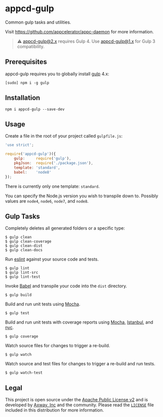 # appcd-gulp

Common gulp tasks and utilities.

Visit https://github.com/appcelerator/appc-daemon for more information.

> :warning: appcd-gulp@2.x requires Gulp 4. Use appcd-gulp@1.x for Gulp 3 compatibility.

## Prerequisites

appcd-gulp requires you to globally install [gulp](https://npmjs.org/package/gulp) 4.x:

	[sudo] npm i -g gulp

## Installation

	npm i appcd-gulp --save-dev

## Usage

Create a file in the root of your project called `gulpfile.js`:

```js
'use strict';

require('appcd-gulp')({
	gulp:     require('gulp'),
	pkgJson:  require('./package.json'),
	template: 'standard',
	babel:    'node8'
});
```

There is currently only one template: `standard`.

You can specify the Node.js version you wish to transpile down to. Possibly values are `node4`,
`node6`, `node7`, and `node8`.

## Gulp Tasks

Completely deletes all generated folders or a specific type:

	$ gulp clean
	$ gulp clean-coverage
	$ gulp clean-dist
	$ gulp clean-docs

Run [eslint](https://eslint.org/) against your source code and tests.

	$ gulp lint
	$ gulp lint-src
	$ gulp lint-test

Invoke [Babel](https://babeljs.io/) and transpile your code into the `dist` directory.

	$ gulp build

Build and run unit tests using [Mocha](https://mochajs.org/).

	$ gulp test

Build and run unit tests with coverage reports using [Mocha](https://mochajs.org/),
[Istanbul](https://istanbul.js.org/), and [nyc](https://www.npmjs.com/package/nyc).

	$ gulp coverage

Watch source files for changes to trigger a re-build.

	$ gulp watch

Watch source and test files for changes to trigger a re-build and run tests.

	$ gulp watch-test

## Legal

This project is open source under the [Apache Public License v2][1] and is developed by
[Axway, Inc](http://www.axway.com/) and the community. Please read the [`LICENSE`][1] file included
in this distribution for more information.

[1]: https://github.com/appcelerator/appc-daemon/blob/master/packages/appcd-gulp/LICENSE
